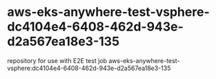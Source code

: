 # aws-eks-anywhere-test-vsphere-dc4104e4-6408-462d-943e-d2a567ea18e3-135
repository for use with E2E test job aws-eks-anywhere-test-vsphere:dc4104e4-6408-462d-943e-d2a567ea18e3-135
